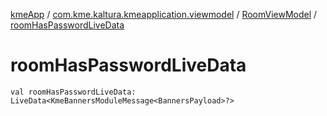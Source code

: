 [kmeApp](../../index.md) / [com.kme.kaltura.kmeapplication.viewmodel](../index.md) / [RoomViewModel](index.md) / [roomHasPasswordLiveData](./room-has-password-live-data.md)

# roomHasPasswordLiveData

`val roomHasPasswordLiveData: LiveData<KmeBannersModuleMessage<BannersPayload>?>`